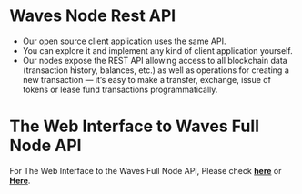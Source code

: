 # Waves Node Rest API

* Our open source client application uses the same API. 
* You can explore it and implement any kind of client application yourself.
* Our nodes expose the REST API allowing access to all blockchain data \(transaction history, balances, etc.\) as well as operations for creating a new transaction — it’s easy to make a transfer, exchange, issue of tokens or lease fund transactions programmatically.

# The Web Interface to Waves Full Node API

For The Web Interface to the Waves Full Node API, Please check [**here**](http://nodes.wavesplatform.com/api-docs/index.html) or [**Here**](https://documenter.getpostman.com/view/2733299/waves-full-node/RVnWiKZJ).

